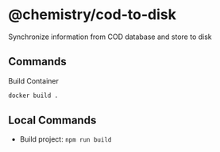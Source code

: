 # @chemistry/cod-to-disk

Synchronize information from COD database and store to disk

## Commands

Build Container

```bash
docker build .
```

## Local Commands

* Build project: `npm run build`
